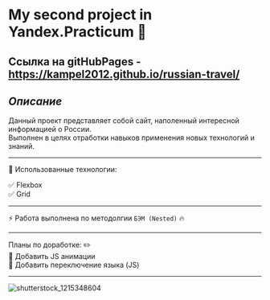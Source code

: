 # My second project in Yandex.Practicum 🎃

## Ссылка на gitHubPages - https://kampel2012.github.io/russian-travel/

## ***Описание***

Данный проект представляет собой сайт, наполенный интересной информацией о России.
<br>
Выполнен в целях отработки навыков применения новых технологий и знаний.
<br>
____

:bookmark_tabs: Использованные технологии:

:white_check_mark: Flexbox
<br>
:white_check_mark: Grid
<br>
____

:zap: Работа выполнена по методолгии `БЭМ (Nested)` :fire:
____

Планы по доработке: :pencil2:
<br>
:black_square_button: Добавить JS анимации
<br>
:black_square_button: Добавить переключение языка (JS)

____

![shutterstock_1215348604](https://user-images.githubusercontent.com/117913798/203953707-cff7d754-d1a9-4fb5-9007-d2f5adc0621e.jpg)
